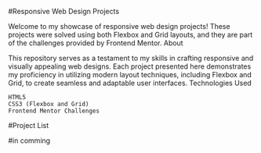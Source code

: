 #Responsive Web Design Projects

Welcome to my showcase of responsive web design projects! These projects were solved using both Flexbox and Grid layouts, and they are part of the challenges provided by Frontend Mentor.
About

This repository serves as a testament to my skills in crafting responsive and visually appealing web designs. Each project presented here demonstrates my proficiency in utilizing modern layout techniques, including Flexbox and Grid, to create seamless and adaptable user interfaces.
Technologies Used

    HTML5
    CSS3 (Flexbox and Grid)
    Frontend Mentor Challenges

#Project List

#in comming

